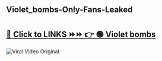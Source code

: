
 ## Violet_bombs-Only-Fans-Leaked

# <h2><a href="https://clipsfans.com/Violet_bombs&ref=git">🔗 Click to LINKS ⏩⏩ 👉 🟢 Violet bombs </a></h2>

<a href="https://clipsfans.com/Violet_bombs&ref=git" rel="nofollow" data-target="animated-image.originalLink"><img src="https://i.ibb.co.com/xMMVF88/686577567.gif" alt="Viral Video Original" style="max-width: 100%; display: inline-block;" data-target="animated-image.originalImage"></a>
